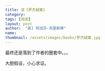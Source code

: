 ```yaml
---
title: 读《罗杰疑案》 
category:  
tags: [阅读]  
layout: post  
author:  "英] 阿加莎·克里斯蒂"
name: 
thumbnail: /assets/images/books/罗杰疑案.jpg
---
```


最终还是落到了作者的圈套中。。。
 
大胆假设，小心求证。